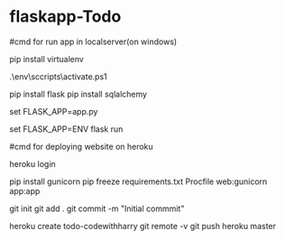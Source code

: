 # flaskapp-Todo

#cmd for run app in localserver(on windows)

<!--install virtual env-->

pip install virtualenv


<!--activate virtual env-->

.\env\sccripts\activate.ps1


<!--install modules-->

pip install flask
pip install sqlalchemy

set FLASK_APP=app.py


<!--for development mode-->

set FLASK_APP=ENV
flask run



#cmd for deploying website on heroku

heroku login

pip install gunicorn
pip freeze requirements.txt
Procfile
web:gunicorn app:app

git init
git add .
git commit -m "Initial commmit"

heroku create todo-codewithharry
git remote -v
git push heroku master
